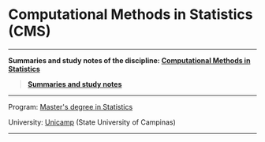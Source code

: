 # Computational Methods in Statistics (CMS)

***

**Summaries and study notes of the discipline:
  [Computational Methods in Statistics](http://estatcomp.github.io/)**

> [**Summaries and study notes**](http://mynameislaure.github.io/cms/)

***

Program:
[Master's degree in Statistics](
https://www.ime.unicamp.br/pos-graduacao/estatistica)

University:
[Unicamp](http://www.unicamp.br/unicamp/) (State University of Campinas)

***
